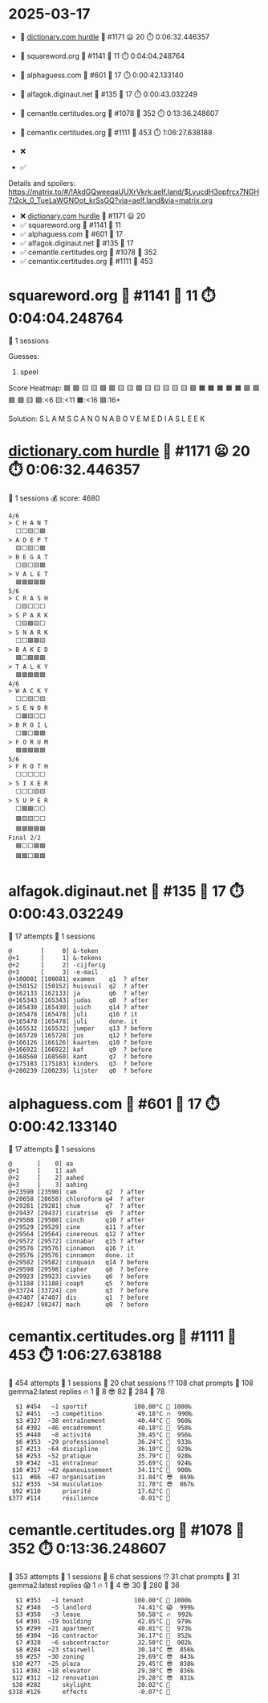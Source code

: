 # 2025-03-17

- 🔗 [dictionary.com hurdle](https://play.dictionary.com/games/todays-hurdle) 🧩 #1171 😦 20 ⏱️ 0:06:32.446357
- 🔗 squareword.org 🧩 #1141 🥳 11 ⏱️ 0:04:04.248764
- 🔗 alphaguess.com 🧩 #601 🥳 17 ⏱️ 0:00:42.133140
- 🔗 alfagok.diginaut.net 🧩 #135 🥳 17 ⏱️ 0:00:43.032249
- 🔗 cemantle.certitudes.org 🧩 #1078 🥳 352 ⏱️ 0:13:36.248607
- 🔗 cemantix.certitudes.org 🧩 #1111 🥳 453 ⏱️ 1:06:27.638188

- ❌
- ✅

Details and spoilers: https://matrix.to/#/!AkdGQweeqaUUXrVkrk:aelf.land/$LyucdH3opfrcx7NGH7t2ck_0_TueLaWGNOot_krSsGQ?via=aelf.land&via=matrix.org

- ❌ [dictionary.com hurdle](https://play.dictionary.com/games/todays-hurdle) 🧩 #1171 😦 20
- ✅ squareword.org 🧩 #1141 🥳 11
- ✅ alphaguess.com 🧩 #601 🥳 17
- ✅ alfagok.diginaut.net 🧩 #135 🥳 17
- ✅ cemantle.certitudes.org 🧩 #1078 🥳 352
- ✅ cemantix.certitudes.org 🧩 #1111 🥳 453

# squareword.org 🧩 #1141 🥳 11 ⏱️ 0:04:04.248764

📜 1 sessions

Guesses:
1. speel

Score Heatmap:
    🟩 🟩 🟨 🟨 🟩
    🟩 🟨 🟨 🟩 🟨
    🟨 🟨 🟨 🟨 🟩
    🟧 🟧 🟧 🟧 🟧
    🟩 🟩 🟩 🟩 🟨
    🟩:<6 🟨:<11 🟧:<16 🟥:16+

Solution:
    S L A M S
    C A N O N
    A B O V E
    M E D I A
    S L E E K

# [dictionary.com hurdle](https://play.dictionary.com/games/todays-hurdle) 🧩 #1171 😦 20 ⏱️ 0:06:32.446357

📜 1 sessions
💰 score: 4680

    4/6
    > C H A N T
      ⬜⬜🟨⬜🟩
    > A D E P T
      🟨⬜🟨⬜🟩
    > B E G A T
      ⬜🟨⬜🟨🟩
    > V A L E T
      🟩🟩🟩🟩🟩
    5/6
    > C R A S H
      ⬜🟨⬜⬜⬜
    > S P A R K
      ⬜🟨🟩🟨⬜
    > S N A R K
      ⬜⬜🟩🟩🟨
    > B A K E D
      🟩⬜🟩🟩🟩
    > T A L K Y
      🟩🟩🟩🟩🟩
    4/6
    > W A C K Y
      ⬜⬜🟨⬜🟨
    > S E N O R
      ⬜🟩🟨⬜⬜
    > B R O I L
      ⬜🟩⬜🟩🟩
    > F O R U M
      🟩🟩🟩🟩🟩
    5/6
    > F R O T H
      ⬜⬜⬜⬜⬜
    > S I X E R
      ⬜⬜⬜🟨🟨
    > S U P E R
      ⬜🟩🟩⬜⬜
      🟩🟨🟨⬜⬜
      🟩🟩🟩🟩🟩
    Final 2/2
      🟩⬜⬜🟩🟩
      🟩🟩⬜🟩🟩

# alfagok.diginaut.net 🧩 #135 🥳 17 ⏱️ 0:00:43.032249

🤔 17 attempts
📜 1 sessions

    @        [     0] &-teken   
    @+1      [     1] &-tekens  
    @+2      [     2] -cijferig 
    @+3      [     3] -e-mail   
    @+100081 [100081] examen    q1  ? after
    @+150152 [150152] huisvuil  q2  ? after
    @+162133 [162133] ja        q6  ? after
    @+165343 [165343] judas     q8  ? after
    @+165430 [165430] juich     q14 ? after
    @+165478 [165478] juli      q16 ? it
    @+165478 [165478] juli      done. it
    @+165532 [165532] jumper    q13 ? before
    @+165720 [165720] jus       q12 ? before
    @+166126 [166126] kaarten   q10 ? before
    @+166922 [166922] kaf       q9  ? before
    @+168560 [168560] kant      q7  ? before
    @+175183 [175183] kinders   q3  ? before
    @+200239 [200239] lijster   q0  ? before

# alphaguess.com 🧩 #601 🥳 17 ⏱️ 0:00:42.133140

🤔 17 attempts
📜 1 sessions

    @       [    0] aa         
    @+1     [    1] aah        
    @+2     [    2] aahed      
    @+3     [    3] aahing     
    @+23590 [23590] cam        q2  ? after
    @+28658 [28658] chloroform q4  ? after
    @+29281 [29281] chum       q7  ? after
    @+29437 [29437] cicatrise  q9  ? after
    @+29508 [29508] cinch      q10 ? after
    @+29529 [29529] cine       q11 ? after
    @+29564 [29564] cinereous  q12 ? after
    @+29572 [29572] cinnabar   q15 ? after
    @+29576 [29576] cinnamon   q16 ? it
    @+29576 [29576] cinnamon   done. it
    @+29582 [29582] cinquain   q14 ? before
    @+29598 [29598] cipher     q8  ? before
    @+29923 [29923] civvies    q6  ? before
    @+31188 [31188] coapt      q5  ? before
    @+33724 [33724] con        q3  ? before
    @+47407 [47407] dis        q1  ? before
    @+98247 [98247] mach       q0  ? before

# cemantix.certitudes.org 🧩 #1111 🥳 453 ⏱️ 1:06:27.638188

🤔 454 attempts
📜 1 sessions
🫧 20 chat sessions
⁉️ 108 chat prompts
🤖 108 gemma2:latest replies
🔥   1 🥵   8 😎  82 🥶 284 🧊  78

      $1 #454   ~1 sportif             100.00°C 🥳 1000‰
      $2 #451   ~3 compétition          49.18°C 🔥  990‰
      $3 #327  ~38 entraînement         40.44°C 🥵  960‰
      $4 #302  ~46 encadrement          40.18°C 🥵  958‰
      $5 #440   ~8 activité             39.45°C 🥵  956‰
      $6 #353  ~29 professionnel        36.24°C 🥵  933‰
      $7 #213  ~64 discipline           36.10°C 🥵  929‰
      $8 #253  ~52 pratique             35.79°C 🥵  928‰
      $9 #342  ~31 entraîneur           35.69°C 🥵  924‰
     $10 #317  ~42 épanouissement       34.11°C 🥵  900‰
     $11  #86  ~87 organisation         31.84°C 😎  869‰
     $12 #335  ~34 musculation          31.78°C 😎  867‰
     $92 #110      priorité             17.62°C 🥶
    $377 #114      résilience           -0.01°C 🧊

# cemantle.certitudes.org 🧩 #1078 🥳 352 ⏱️ 0:13:36.248607

🤔 353 attempts
📜 1 sessions
🫧 6 chat sessions
⁉️ 31 chat prompts
🤖 31 gemma2:latest replies
😱   1 🔥   1 🥵   4 😎  30 🥶 280 🧊  36

      $1 #353   ~1 tenant              100.00°C 🥳 1000‰
      $2 #348   ~5 landlord             74.41°C 😱  999‰
      $3 #350   ~3 lease                50.58°C 🔥  992‰
      $4 #301  ~19 building             42.85°C 🥵  979‰
      $5 #299  ~21 apartment            40.81°C 🥵  973‰
      $6 #304  ~16 contractor           36.17°C 🥵  952‰
      $7 #328   ~6 subcontractor        32.50°C 🥵  902‰
      $8 #284  ~23 stairwell            30.14°C 😎  856‰
      $9 #257  ~30 zoning               29.69°C 😎  843‰
     $10 #277  ~25 plaza                29.45°C 😎  838‰
     $11 #302  ~18 elevator             29.38°C 😎  836‰
     $12 #312  ~12 renovation           29.28°C 😎  831‰
     $38 #282      skylight             20.02°C 🥶
    $318 #126      effects              -0.07°C 🧊
